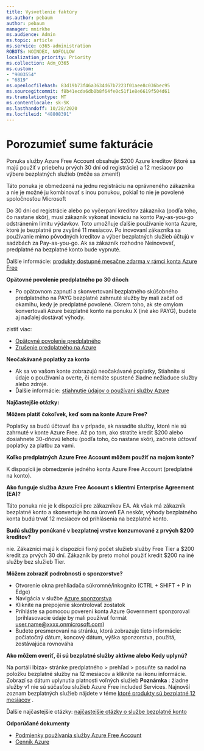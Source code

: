 ```yaml
---
title: Vysvetlenie faktúry
ms.author: pebaum
author: pebaum
manager: mnirkhe
ms.audience: Admin
ms.topic: article
ms.service: o365-administration
ROBOTS: NOINDEX, NOFOLLOW
localization_priority: Priority
ms.collection: Adm_O365
ms.custom:
- "9003554"
- "6819"
ms.openlocfilehash: 83d19b73f46a3634d67b7223f01aee8c036bec95
ms.sourcegitcommit: f8b41ecda6db0b8f64fe0c51f1e8e6619f504d61
ms.translationtype: MT
ms.contentlocale: sk-SK
ms.lasthandoff: 10/28/2020
ms.locfileid: "48808391"
---
```

# <a name="understand-billing-amount"></a>Porozumieť sume fakturácie

Ponuka služby Azure Free Account obsahuje $200 Azure kreditov (ktoré sa majú použiť v priebehu prvých 30 dní od registrácie) a 12 mesiacov po výbere bezplatných služieb (môže sa zmeniť)

Táto ponuka je obmedzená na jednu registráciu na oprávneného zákazníka a nie je možné ju kombinovať s inou ponukou, pokiaľ to nie je povolené spoločnosťou Microsoft

Do 30 dní od registrácie alebo po vyčerpaní kreditov zákazníka (podľa toho, čo nastane skôr), musí zákazník vykonať inováciu na konto Pay-as-you-go odstránením limitu výdavkov. Toto umožňuje ďalšie používanie konta Azure, ktoré je bezplatné pre zvyšné 11 mesiacov. Po inovovaní zákazníka sa používanie mimo pôvodných kreditov a výber bezplatných služieb účtujú v sadzbách za Pay-as-you-go. Ak sa zákazník rozhodne Neinovovať, predplatné na bezplatné konto bude vypnuté.

Ďalšie informácie: [produkty dostupné mesačne zdarma v rámci konta Azure Free](https://azure.microsoft.com/free/free-account-faq/)

**Opätovné povolenie predplatného po 30 dňoch**

- Po opätovnom zapnutí a skonvertovaní bezplatného skúšobného predplatného na PAYG bezplatné zahrnuté služby by mali začať od okamihu, kedy je predplatné povolené. Okrem toho, ak ste omylom konvertovali Azure bezplatné konto na ponuku X (iné ako PAYG), budete aj naďalej dostávať výhody.

zistiť viac: 
- [Opätovné povolenie predplatného](https://docs.microsoft.com/azure/billing/billing-subscription-become-disable?WT.mc_id=Portal-Microsoft_Azure_Support)
- [Zrušenie predplatného na Azure](https://docs.microsoft.com/azure/billing/billing-how-to-cancel-azure-subscription?WT.mc_id=Portal-Microsoft_Azure_Support)

**Neočakávané poplatky za konto**

- Ak sa vo vašom konte zobrazujú neočakávané poplatky, Stiahnite si údaje o používaní a overte, či nemáte spustené žiadne nežiaduce služby alebo zdroje.
- Ďalšie informácie: [stiahnutie údajov o používaní služby Azure](https://docs.microsoft.com/azure/billing/billing-download-azure-invoice-daily-usage-date?WT.mc_id=Portal-Microsoft_Azure_Support#download-usage)

**Najčastejšie otázky:**

**Môžem platiť čokoľvek, keď som na konte Azure Free?**

Poplatky sa budú účtovať iba v prípade, ak nasadíte služby, ktoré nie sú zahrnuté v konte Azure Free. Až po tom, ako stratíte kredit $200 alebo dosiahnete 30-dňovú lehotu (podľa toho, čo nastane skôr), začnete účtovať poplatky za platbu za vami.

**Koľko predplatných Azure Free Account môžem použiť na mojom konte?**  

K dispozícii je obmedzenie jedného konta Azure Free Account (predplatné na konto).

**Ako funguje služba Azure Free Account s klientmi Enterprise Agreement (EA)?**  

Táto ponuka nie je k dispozícii pre zákazníkov EA. Ak však má zákazník bezplatné konto a skonvertuje ho na úroveň EA neskôr, výhody bezplatného konta budú trvať 12 mesiacov od prihlásenia na bezplatné konto.

**Budú služby ponúkané v bezplatnej vrstve konzumované z prvých $200 kreditov?**  

nie. Zákazníci majú k dispozícii fixný počet služieb služby Free Tier a $200 kredit za prvých 30 dní. Zákazník by preto mohol použiť kredit $200 na iné služby bez služieb Tier.

**Môžem zobraziť podrobnosti o sponzorstve?**

- Otvorenie okna prehliadača súkromné/inkognito (CTRL + SHIFT + P in Edge)
- Navigácia v službe [Azure sponzorstva](http://www.microsoftazuresponsorships.com/)
- Kliknite na prepojenie skontrolovať zostatok
- Prihláste sa pomocou poverení konta Azure Government sponzoroval (prihlasovacie údaje by mali používať formát user.name@xxxx.onmicrosoft.com)
- Budete presmerovaní na stránku, ktorá zobrazuje tieto informácie: počiatočný dátum, koncový dátum, výška sponzorstva, použitá, zostávajúca rovnováha

**Ako môžem overiť, či sú bezplatné služby aktívne alebo Kedy uplynú?**

Na portáli Ibiza> stránke predplatného > prehľad > posuňte sa nadol na položku bezplatné služby na 12 mesiacov a kliknite na ikonu informácie. Zobrazí sa dátum uplynutia platnosti voľných služieb **Poznámka** : žiadne služby v1 nie sú súčasťou služieb Azure Free included Services. Najnovší zoznam bezplatných služieb nájdete v téme [ktoré produkty sú bezplatné 12 mesiacov](http://www.microsoftazuresponsorships.com/) .

Ďalšie najčastejšie otázky: [najčastejšie otázky o službe bezplatné konto](https://azure.microsoft.com/free/free-account-faq/)

**Odporúčané dokumenty**

- [Podmienky používania služby Azure Free Account](https://azure.microsoft.com/offers/ms-azr-0044p/)
- [Cenník Azure](https://azure.microsoft.com/pricing/)